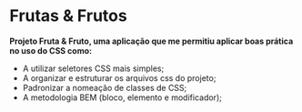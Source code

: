 # Frutas & Frutos
**Projeto Fruta & Fruto, uma aplicação que me permitiu aplicar boas prática no uso do CSS como:**

* A utilizar seletores CSS mais simples;
* A organizar e estruturar os arquivos css do projeto;
* Padronizar a nomeação de classes de CSS;
* A metodologia BEM (bloco, elemento e modificador);